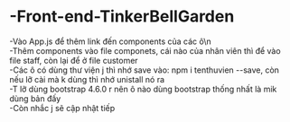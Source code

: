 # -Front-end-TinkerBellGarden
-Vào App.js để thêm link đến components của các ô\n  
-Thêm components vào file componets, cái nào của nhân viên thì để vào file staff, còn lại để ở file customer  
-Các ô có dùng thư viện j thì nhớ save vào: npm i tenthuvien --save, còn nếu lỡ cài mà k dùng thì nhớ unistall nó ra  
-T lỡ dùng bootstrap 4.6.0 r nên ô nào dùng bootstrap thống nhất là mik dùng bản đấy  
-Còn nhắc j sẽ cập nhật tiếp   